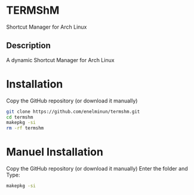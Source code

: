 # TERMShM
Shortcut Manager for Arch Linux

## Description
A dynamic Shortcut Manager for Arch Linux

# Installation

Copy the GitHub repository (or download it manually)
```bash
git clone https://github.com/enelminun/termshm.git
cd termshm
makepkg -si
rm -rf termshm
```
# Manuel Installation
Copy the GitHub repository (or download it manually)
Enter the folder and 
Type: 
```bash
makepkg -si
```
